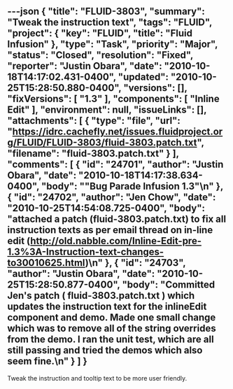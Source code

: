 ---json
{
  "title": "FLUID-3803",
  "summary": "Tweak the instruction text",
  "tags": "FLUID",
  "project": {
    "key": "FLUID",
    "title": "Fluid Infusion"
  },
  "type": "Task",
  "priority": "Major",
  "status": "Closed",
  "resolution": "Fixed",
  "reporter": "Justin Obara",
  "date": "2010-10-18T14:17:02.431-0400",
  "updated": "2010-10-25T15:28:50.880-0400",
  "versions": [],
  "fixVersions": [
    "1.3"
  ],
  "components": [
    "Inline Edit"
  ],
  "environment": null,
  "issueLinks": [],
  "attachments": [
    {
      "type": "file",
      "url": "https://idrc.cachefly.net/issues.fluidproject.org/FLUID/FLUID-3803/fluid-3803.patch.txt",
      "filename": "fluid-3803.patch.txt"
    }
  ],
  "comments": [
    {
      "id": "24701",
      "author": "Justin Obara",
      "date": "2010-10-18T14:17:38.634-0400",
      "body": "\"Bug Parade Infusion 1.3\"\n"
    },
    {
      "id": "24702",
      "author": "Jen Chow",
      "date": "2010-10-25T14:54:08.725-0400",
      "body": "attached a patch (fluid-3803.patch.txt) to fix all instruction texts as per email thread on in-line edit (<http://old.nabble.com/Inline-Edit-pre-1.3%3A-Instruction-text-changes-to30010625.html>)\n"
    },
    {
      "id": "24703",
      "author": "Justin Obara",
      "date": "2010-10-25T15:28:50.877-0400",
      "body": "Committed Jen's patch ( fluid-3803.patch.txt ) which updates the instruction text for the inlineEdit component and demo. Made one small change which was to remove all of the string overrides from the demo. I ran the unit test, which are all still passing and tried the demos which also seem fine.\n"
    }
  ]
}
---
Tweak the instruction and tooltip text to be more user friendly.

        